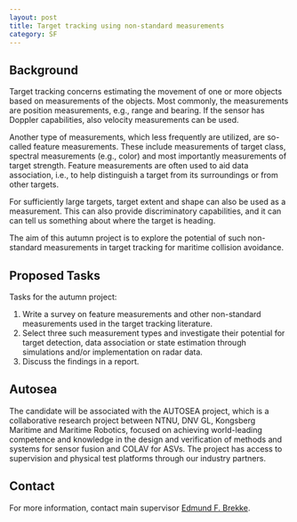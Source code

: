 ```yaml
---
layout: post
title: Target tracking using non-standard measurements
category: SF
---
```

## Background
Target tracking concerns estimating the movement of one or more objects based on measurements of the objects. Most commonly, the measurements are position measurements, e.g., range and bearing. If the sensor has Doppler capabilities, also velocity measurements can be used. 

Another type of measurements, which less frequently are utilized, are so-called feature measurements. These include measurements of target class, spectral measurements (e.g., color) and most importantly measurements of target strength. Feature measurements are often used to aid data association, i.e., to help distinguish a target from its surroundings or from other targets. 

For sufficiently large targets, target extent and shape can also be used as a measurement. This can also provide discriminatory capabilities, and it can can tell us something about where the target is heading. 

The aim of this autumn project is to explore the potential of such non-standard measurements in target tracking for maritime collision avoidance.

## Proposed Tasks
Tasks for the autumn project:

1. Write a survey on feature measurements and other non-standard measurements used in the target tracking literature.
2. Select three such measurement types and investigate their potential for target detection, data association or state estimation through simulations and/or implementation on radar data. 
3. Discuss the findings in a report.

## Autosea
The candidate will be associated with the AUTOSEA project, which is a collaborative research project between NTNU, DNV GL, Kongsberg Maritime and Maritime Robotics, focused on achieving world-leading competence and knowledge in the design and verification of methods and systems for sensor fusion and COLAV for ASVs. The project has access to supervision and physical test platforms through our industry partners.

## Contact 
For more information, contact main supervisor [Edmund F. Brekke](http://www.ntnu.no/ansatte/edmundfo).

